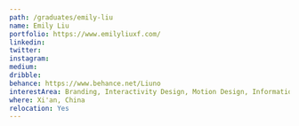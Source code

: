 ```yaml
---
path: /graduates/emily-liu
name: Emily Liu
portfolio: https://www.emilyliuxf.com/
linkedin:
twitter:
instagram:
medium:
dribble:
behance: https://www.behance.net/Liuno
interestArea: Branding, Interactivity Design, Motion Design, Information Design, Print Design, Packaging Design
where: Xi'an, China
relocation: Yes
---
```

